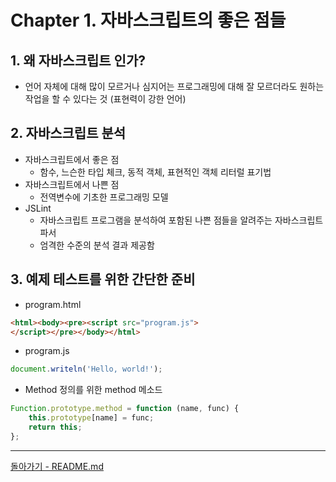 # Chapter 1. 자바스크립트의 좋은 점들

## 1. 왜 자바스크립트 인가?
* 언어 자체에 대해 많이 모르거나 심지어는 프로그래밍에 대해 잘 모르더라도 원하는 작업을 할 수 있다는 것 (표현력이 강한 언어)


## 2. 자바스크립트 분석
* 자바스크립트에서 좋은 점
  - 함수, 느슨한 타입 체크, 동적 객체, 표현적인 객체 리터럴 표기법
* 자바스크립트에서 나쁜 점
  - 전역변수에 기초한 프로그래밍 모델
* JSLint
  - 자바스크립트 프로그램을 분석하여 포함된 나쁜 점들을 알려주는 자바스크립트 파서
  - 엄격한 수준의 분석 결과 제공함

## 3. 예제 테스트를 위한 간단한 준비
* program.html

```html
<html><body><pre><script src="program.js">
</script></pre></body></html>
```

* program.js

```js
document.writeln('Hello, world!');
```

* Method 정의를 위한 method 메소드

```js
Function.prototype.method = function (name, func) {
    this.prototype[name] = func;
    return this;
};
```

---
[돌아가기 - README.md](README.md)
